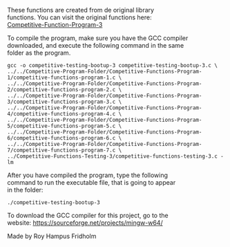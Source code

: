 
These  functions  are  created  from  de  original  library  
functions. You  can  visit  the  original  functions  here:  
[Competitive-Function-Program-3](https://github.com/H4PE0N/Competitive-Programming/tree/master/Competitive-Program-Folder/Competitive-Functions-Program-3)

To compile the program, make sure you have the GCC compiler  
downloaded, and execute the following command in  the  same  
folder as the program.

```
gcc -o competitive-testing-bootup-3 competitive-testing-bootup-3.c \
../../Competitive-Program-Folder/Competitive-Functions-Program-1/competitive-functions-program-1.c \
../../Competitive-Program-Folder/Competitive-Functions-Program-2/competitive-functions-program-2.c \
../../Competitive-Program-Folder/Competitive-Functions-Program-3/competitive-functions-program-3.c \
../../Competitive-Program-Folder/Competitive-Functions-Program-4/competitive-functions-program-4.c \
../../Competitive-Program-Folder/Competitive-Functions-Program-5/competitive-functions-program-5.c \
../../Competitive-Program-Folder/Competitive-Functions-Program-6/competitive-functions-program-6.c \
../../Competitive-Program-Folder/Competitive-Functions-Program-7/competitive-functions-program-7.c \
../Competitive-Functions-Testing-3/competitive-functions-testing-3.c -lm
```

After you have compiled the  program,  type  the  following  
command to run the executable file, that is going to appear  
in the folder:

```
./competitive-testing-bootup-3
```

To download the GCC compiler for this project,  go  to  the  
website: https://sourceforge.net/projects/mingw-w64/

Made by Roy Hampus Fridholm
